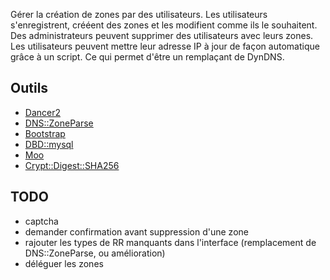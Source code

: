 Gérer la création de zones par des utilisateurs.
Les utilisateurs s'enregistrent, crééent des zones et les modifient comme ils le souhaitent.
Des administrateurs peuvent supprimer des utilisateurs avec leurs zones.
Les utilisateurs peuvent mettre leur adresse IP à jour de façon automatique grâce à un script.
Ce qui permet d'être un remplaçant de DynDNS.

## Outils

  * [Dancer2](http://perldancer.org/)
  * [DNS::ZoneParse](https://metacpan.org/pod/DNS::ZoneParse)
  * [Bootstrap](http://twitter.github.io/bootstrap/)
  * [DBD::mysql](https://metacpan.org/module/DBD::mysql)
  * [Moo](https://metacpan.org/pod/Moo)
  * [Crypt::Digest::SHA256](https://metacpan.org/pod/Crypt::Digest::SHA256)

## TODO

  * captcha
  * demander confirmation avant suppression d'une zone
  * rajouter les types de RR manquants dans l'interface (remplacement de
          DNS::ZoneParse, ou amélioration)
  * déléguer les zones
